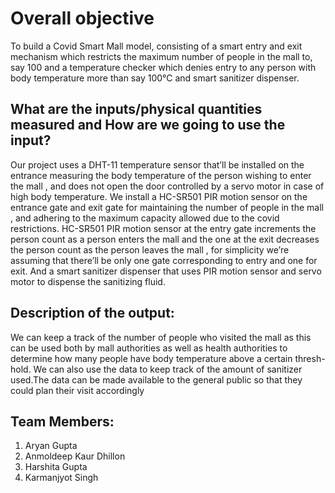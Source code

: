 # Overall objective

To build a Covid Smart Mall model, consisting of a smart entry and exit mechanism
which restricts the maximum number of people in the mall to, say 100 and a
temperature checker which denies entry to any person with body temperature
more than say 100℃ and smart sanitizer dispenser.

## What are the inputs/physical quantities measured  and How are we going to use the input?

Our project uses a DHT-11 temperature sensor that’ll be installed on the entrance
measuring the body temperature of the person wishing to enter the mall , and does
not open the door controlled by a servo motor in case of high body temperature.
We install a HC-SR501 PIR motion sensor on the entrance gate and exit gate for
maintaining the number of people in the mall , and adhering to the maximum
capacity allowed due to the covid restrictions.
HC-SR501 PIR motion sensor at the entry gate increments the person count as a
person enters the mall and the one at the exit decreases the person count as the
person leaves the mall , for simplicity we’re assuming that there’ll be only one gate
corresponding to entry and one for exit.
And a smart sanitizer dispenser that uses PIR motion sensor and servo motor to
dispense the sanitizing fluid.

## Description of the output:

We can keep a track of the number of people who visited the mall as this can be
used both by mall authorities as well as health authorities to determine how many
people have body temperature above a certain thresh-hold. We can also use the
data to keep track of the amount of sanitizer used.The data can be made available
to the general public so that they could plan their visit accordingly

## Team Members:
1. Aryan Gupta
2. Anmoldeep Kaur Dhillon
4. Harshita Gupta
5. Karmanjyot Singh
